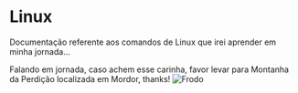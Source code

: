 # Linux

Documentação referente aos comandos de Linux que irei aprender em minha jornada...

Falando em jornada, caso achem esse carinha, favor levar para Montanha da Perdição localizada em Mordor, thanks!
![Frodo](https://e7.pngegg.com/pngimages/1021/152/png-clipart-the-lord-of-the-rings-character-illustration-frodo-baggins-the-lord-of-the-rings-the-fellowship-of-the-ring-gandalf-frodo-s-image-file-formats-top-thumbnail.png)


